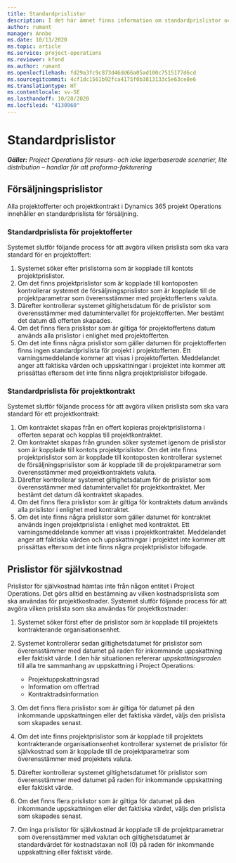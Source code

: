 ```yaml
---
title: Standardprislistor
description: I det här ämnet finns information om standardprislistor och prislistor för självkostnad i Project Operations.
author: rumant
manager: Annbe
ms.date: 10/13/2020
ms.topic: article
ms.service: project-operations
ms.reviewer: kfend
ms.author: rumant
ms.openlocfilehash: fd29a3fc9c873d46dd66a05ad100c7515177d6cd
ms.sourcegitcommit: 4cf1dc1561b92fca4175f0b3813133c5e63ce8e6
ms.translationtype: HT
ms.contentlocale: sv-SE
ms.lasthandoff: 10/28/2020
ms.locfileid: "4130960"
---
```

# <a name="default-price-lists"></a>Standardprislistor

_**Gäller:** Project Operations för resurs- och icke lagerbaserade scenarier, lite distribution – handlar för att proforma-fakturering_

## <a name="sales-price-lists"></a>Försäljningsprislistor

Alla projektofferter och projektkontrakt i Dynamics 365 projekt Operations innehåller en standardprislista för försäljning. 

### <a name="price-list-default-on-project-quotes"></a>Standardprislista för projektofferter
Systemet slutför följande process för att avgöra vilken prislista som ska vara standard för en projektoffert:

1. Systemet söker efter prislistorna som är kopplade till kontots projektprislistor. 
2. Om det finns projektprislistor som är kopplade till kontoposten kontrollerar systemet de försäljningsprislistor som är kopplade till de projektparametrar som överensstämmer med projektoffertens valuta.
3. Därefter kontrollerar systemet giltighetsdatum för de prislistor som överensstämmer med datumintervallet för projektofferten. Mer bestämt det datum då offerten skapades.
4. Om det finns flera prislistor som är giltiga för projektoffertens datum används alla prislistor i enlighet med projektofferten.
5. Om det inte finns några prislistor som gäller datumen för projektofferten finns ingen standardprislista för projekt i projektofferten. Ett varningsmeddelande kommer att visas i projektofferten. Meddelandet anger att faktiska värden och uppskattningar i projektet inte kommer att prissättas eftersom det inte finns några projektprislistor bifogade.

### <a name="price-list-default-on-project-contracts"></a>Standardprislista för projektkontrakt 
Systemet slutför följande process för att avgöra vilken prislista som ska vara standard för ett projektkontrakt:

1. Om kontraktet skapas från en offert kopieras projektprislistorna i offerten separat och kopplas till projektkontraktet.
2. Om kontraktet skapas från grunden söker systemet igenom de prislistor som är kopplade till kontots projektprislistor. Om det inte finns projektprislistor som är kopplade till kontoposten kontrollerar systemet de försäljningsprislistor som är kopplade till de projektparametrar som överensstämmer med projektkontraktets valuta.
4. Därefter kontrollerar systemet giltighetsdatum för de prislistor som överensstämmer med datumintervallet för projektkontraktet. Mer bestämt det datum då kontraktet skapades.
5. Om det finns flera prislistor som är giltiga för kontraktets datum används alla prislistor i enlighet med kontraktet.
6. Om det inte finns några prislistor som gäller datumet för kontraktet används ingen projektprislista i enlighet med kontraktet. Ett varningsmeddelande kommer att visas i projektkontraktet. Meddelandet anger att faktiska värden och uppskattningar i projektet inte kommer att prissättas eftersom det inte finns några projektprislistor bifogade.

## <a name="cost-price-lists"></a>Prislistor för självkostnad

Prislistor för självkostnad hämtas inte från någon entitet i Project Operations. Det görs alltid en bestämning av vilken kostnadsprislista som ska användas för projektkostnader. Systemet slutför följande process för att avgöra vilken prislista som ska användas för projektkostnader:

1. Systemet söker först efter de prislistor som är kopplade till projektets kontrakterande organisationsenhet.
2. Systemet kontrollerar sedan giltighetsdatumet för prislistor som överensstämmer med datumet på raden för inkommande uppskattning eller faktiskt värde. I den här situationen refererar *uppskattningsraden* till alla tre sammanhang av uppskattning i Project Operations:

    - Projektuppskattningsrad
    - Information om offertrad
    - Kontraktradsinformation
  
3. Om det finns flera prislistor som är giltiga för datumet på den inkommande uppskattningen eller det faktiska värdet, väljs den prislista som skapades senast.
4. Om det inte finns projektprislistor som är kopplade till projektets kontrakterande organisationsenhet kontrollerar systemet de prislistor för självkostnad som är kopplade till de projektparametrar som överensstämmer med projektets valuta.
5. Därefter kontrollerar systemet giltighetsdatumet för prislistor som överensstämmer med datumet på raden för inkommande uppskattning eller faktiskt värde. 
6. Om det finns flera prislistor som är giltiga för datumet på den inkommande uppskattningen eller det faktiska värdet, väljs den prislista som skapades senast.
7. Om inga prislistor för självkostnad är kopplade till de projektparametrar som överensstämmer med valutan och giltighetsdatumet är standardvärdet för kostnadstaxan noll (0) på raden för inkommande uppskattning eller faktiskt värde.
